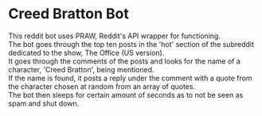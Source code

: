 # Creed Bratton Bot

This reddit bot uses PRAW, Reddit's API wrapper for functioning. <br>
The bot goes through the top ten posts in the 'hot' section of the subreddit dedicated to the show, The Office (US version). <br>
It goes through the comments of the posts and looks for the name of a character, 'Creed Bratton', being mentioned. <br>
If the name is found, it posts a reply under the comment with a quote from the character chosen at random from an array of quotes. <br>
The bot then sleeps for certain amount of seconds as to not be seen as spam and shut down. <br>
